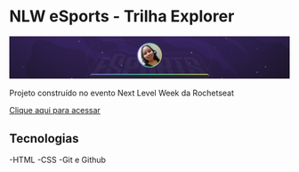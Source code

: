 # NLW eSports - Trilha Explorer


![preview](./.github/preview.png)

Projeto construído no evento Next Level Week da Rochetseat

[Clique aqui para acessar](https://dharukok.github.io/nlw/)

## Tecnologias

-HTML
-CSS
-Git e Github

